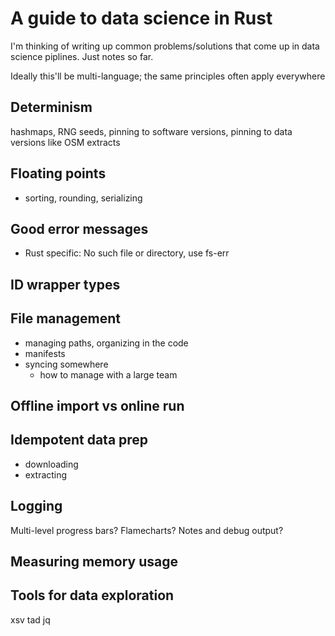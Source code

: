 # A guide to data science in Rust

I'm thinking of writing up common problems/solutions that come up in data science piplines. Just notes so far.

Ideally this'll be multi-language; the same principles often apply everywhere

## Determinism

hashmaps, RNG seeds, pinning to software versions, pinning to data versions like OSM extracts

## Floating points

- sorting, rounding, serializing

## Good error messages

- Rust specific: No such file or directory, use fs-err

## ID wrapper types

## File management

- managing paths, organizing in the code
- manifests
- syncing somewhere
	- how to manage with a large team

## Offline import vs online run

## Idempotent data prep

- downloading
- extracting

## Logging

Multi-level progress bars? Flamecharts? Notes and debug output?

## Measuring memory usage

## Tools for data exploration

xsv
tad
jq
